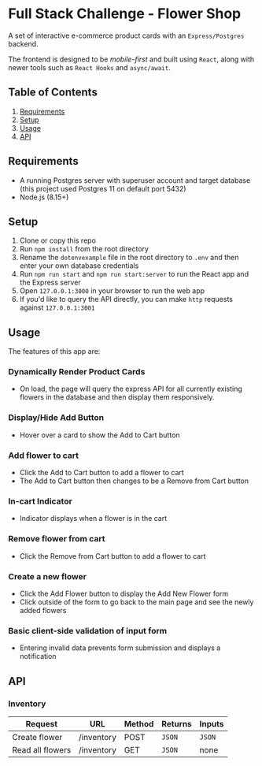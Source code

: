 # Full Stack Challenge - Flower Shop
A set of interactive e-commerce product cards with an `Express/Postgres` backend.

The frontend is designed to be *mobile-first* and built using `React`, along with newer tools such as `React Hooks` and `async/await`.

## Table of Contents
1. [Requirements](#requirements)
2. [Setup](#setup)
3. [Usage](#usage)
4. [API](#api)

## Requirements
- A running Postgres server with superuser account and target database (this project used Postgres 11 on default port 5432)
- Node.js (8.15+)

## Setup
1. Clone or copy this repo
2. Run `npm install` from the root directory
3. Rename the `dotenvexample` file in the root directory to `.env` and then enter your own database credentials
4. Run `npm run start` and `npm run start:server` to run the React app and the Express server
5. Open `127.0.0.1:3000` in your browser to run the web app
6. If you'd like to query the API directly, you can make `http` requests against `127.0.0.1:3001`

## Usage
The features of this app are:

### Dynamically Render Product Cards

- On load, the page will query the express API for all currently existing flowers in the database and then display them responsively.

### Display/Hide Add Button
- Hover over a card to show the Add to Cart button

### Add flower to cart
- Click the Add to Cart button to add a flower to cart
- The Add to Cart button then changes to be a Remove from Cart button

### In-cart Indicator
- Indicator displays when a flower is in the cart

### Remove flower from cart
- Click the Remove from Cart button to add a flower to cart

### Create a new flower
- Click the Add Flower button to display the Add New Flower form
- Click outside of the form to go back to the main page and see the newly added flowers

### Basic client-side validation of input form
- Entering invalid data prevents form submission and displays a notification

## API

### Inventory
Request | URL | Method | Returns | Inputs
--------- | ---------- | ---------- | ---------- | ----------
Create flower | /inventory | POST | `JSON` | `JSON`
Read all flowers | /inventory | GET | `JSON` | none
